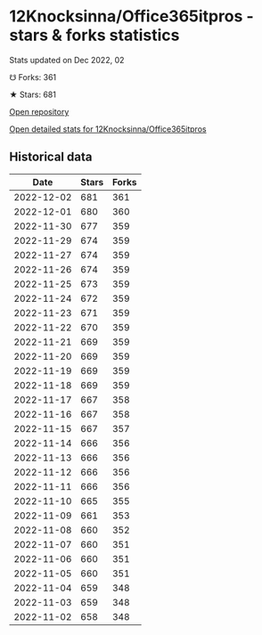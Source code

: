 # 12Knocksinna/Office365itpros - stars & forks statistics

Stats updated on Dec 2022, 02

☋ Forks: 361

★ Stars: 681

[Open repository](https://github.com/12Knocksinna/Office365itpros)

[Open detailed stats for 12Knocksinna/Office365itpros](https://reviewgithub.com/rep/12Knocksinna/Office365itpros)

## Historical data
| Date | Stars | Forks |
|------|-------|-------|
| 2022-12-02 | 681 | 361 | 
| 2022-12-01 | 680 | 360 | 
| 2022-11-30 | 677 | 359 | 
| 2022-11-29 | 674 | 359 | 
| 2022-11-27 | 674 | 359 | 
| 2022-11-26 | 674 | 359 | 
| 2022-11-25 | 673 | 359 | 
| 2022-11-24 | 672 | 359 | 
| 2022-11-23 | 671 | 359 | 
| 2022-11-22 | 670 | 359 | 
| 2022-11-21 | 669 | 359 | 
| 2022-11-20 | 669 | 359 | 
| 2022-11-19 | 669 | 359 | 
| 2022-11-18 | 669 | 359 | 
| 2022-11-17 | 667 | 358 | 
| 2022-11-16 | 667 | 358 | 
| 2022-11-15 | 667 | 357 | 
| 2022-11-14 | 666 | 356 | 
| 2022-11-13 | 666 | 356 | 
| 2022-11-12 | 666 | 356 | 
| 2022-11-11 | 666 | 356 | 
| 2022-11-10 | 665 | 355 | 
| 2022-11-09 | 661 | 353 | 
| 2022-11-08 | 660 | 352 | 
| 2022-11-07 | 660 | 351 | 
| 2022-11-06 | 660 | 351 | 
| 2022-11-05 | 660 | 351 | 
| 2022-11-04 | 659 | 348 | 
| 2022-11-03 | 659 | 348 | 
| 2022-11-02 | 658 | 348 | 

